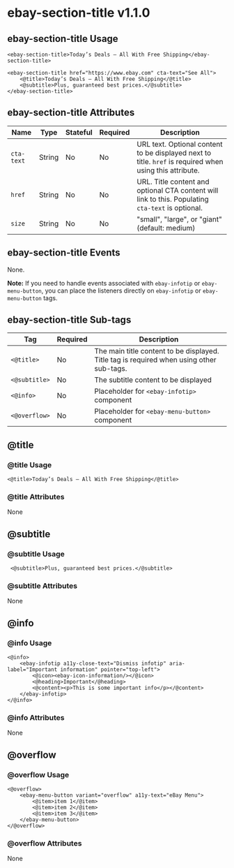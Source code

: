 # ebay-section-title v1.1.0

## ebay-section-title Usage

```marko
<ebay-section-title>Today’s Deals – All With Free Shipping</ebay-section-title>
```

```marko
<ebay-section-title href="https://www.ebay.com" cta-text="See All">
    <@title>Today’s Deals – All With Free Shipping</@title>
    <@subtitle>Plus, guaranteed best prices.</@subtitle>
</ebay-section-title>
```

## ebay-section-title Attributes

Name | Type | Stateful | Required | Description
--- | --- | --- | --- | ---
`cta-text` | String | No | No | URL text. Optional content to be displayed next to title. `href` is required when using this attribute.
`href` | String | No | No | URL. Title content and optional CTA content will link to this. Populating `cta-text` is optional.
`size` | String | No | No | "small", "large", or "giant" (default: medium)

## ebay-section-title Events

None.

**Note:** If you need to handle events associated with `ebay-infotip` or `ebay-menu-button`, you can place the listeners directly on `ebay-infotip` or `ebay-menu-button` tags.

## ebay-section-title Sub-tags

Tag | Required | Description
--- | --- | ---
`<@title>` | No | The main title content to be displayed. Title tag is required when using other sub-tags.
`<@subtitle>` | No | The subtitle content to be displayed
`<@info>` | No | Placeholder for `<ebay-infotip>` component
`<@overflow>` | No | Placeholder for `<ebay-menu-button>` component

## @title

### @title Usage

```marko
<@title>Today’s Deals – All With Free Shipping</@title>
```

### @title Attributes

None

## @subtitle

### @subtitle Usage

```marko
 <@subtitle>Plus, guaranteed best prices.</@subtitle>
```

### @subtitle Attributes

None

## @info

### @info Usage

```marko
<@info>
    <ebay-infotip a11y-close-text="Dismiss infotip" aria-label="Important information" pointer="top-left">
        <@icon><ebay-icon-information/></@icon>
        <@heading>Important</@heading>
        <@content><p>This is some important info</p></@content>
    </ebay-infotip>
</@info>
```

### @info Attributes

None

## @overflow

### @overflow Usage

```marko
<@overflow>
    <ebay-menu-button variant="overflow" a11y-text="eBay Menu">
        <@item>item 1</@item>
        <@item>item 2</@item>
        <@item>item 3</@item>
    </ebay-menu-button>
</@overflow>
```

### @overflow Attributes

None

